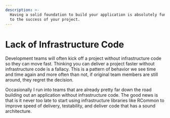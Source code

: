 ```yaml
---
description: >-
  Having a solid foundation to build your application is absolutely fundamental
  to the success of your project.
---
```


# Lack of Infrastructure Code

Development teams will often kick off a project without infrastructure code so they can move fast. Thinking you can deliver a project faster without infrastructure code is a fallacy. This is a pattern of behavior we see time and time again and more often than not, if original team members are still around, they regret the decision.&#x20;

Occasionally I run into teams that are already pretty far down the road building out an application without infrastructure code. The good news is that is it never too late to start using infrastructure libraries like RCommon to improve speed of delivery, testability, and deliver code that has a sound architecture.&#x20;
